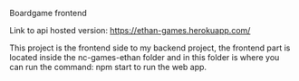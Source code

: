 Boardgame frontend

Link to api hosted version: https://ethan-games.herokuapp.com/

This project is the frontend side to my backend project, the frontend part is located inside the nc-games-ethan folder and in this folder is where you can run the command: npm start to run the web app.
